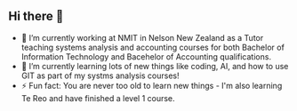 ## Hi there 👋

- 🔭 I’m currently working at NMIT in Nelson New Zealand as a Tutor teaching systems analysis and accounting courses for both Bachelor of Information Technology and Bacehelor of Accounting qualifications.
- 🌱 I’m currently learning lots of new things like coding, AI, and how to use GIT as part of my systms analysis courses!
- ⚡ Fun fact: You are never too old to learn new things - I'm also learning Te Reo and have finished a level 1 course.

